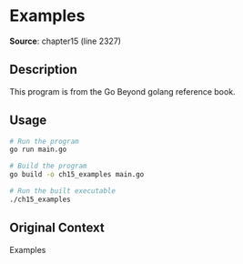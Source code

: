 # Examples

**Source**: chapter15 (line 2327)

## Description

This program is from the Go Beyond golang reference book.

## Usage

```bash
# Run the program
go run main.go

# Build the program
go build -o ch15_examples main.go

# Run the built executable
./ch15_examples
```

## Original Context

Examples
